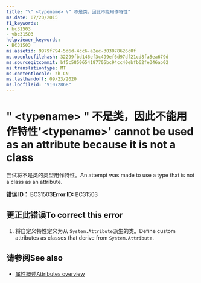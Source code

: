 ```yaml
---
title: "\" <typename> \" 不是类，因此不能用作特性"
ms.date: 07/20/2015
f1_keywords:
- bc31503
- vbc31503
helpviewer_keywords:
- BC31503
ms.assetid: 9979f794-5d6d-4cc6-a2ec-303078626c0f
ms.openlocfilehash: 32299fbd146ef3c499ef6d97df21cd8fa5ea679d
ms.sourcegitcommit: bf5c5850654187705bc94cc40ebfb62fe346ab02
ms.translationtype: MT
ms.contentlocale: zh-CN
ms.lasthandoff: 09/23/2020
ms.locfileid: "91072868"
---
```

# <a name="typename-cannot-be-used-as-an-attribute-because-it-is-not-a-class"></a><span data-ttu-id="88d9d-102">" \<typename> " 不是类，因此不能用作特性</span><span class="sxs-lookup"><span data-stu-id="88d9d-102">'\<typename>' cannot be used as an attribute because it is not a class</span></span>

<span data-ttu-id="88d9d-103">尝试将不是类的类型用作特性。</span><span class="sxs-lookup"><span data-stu-id="88d9d-103">An attempt was made to use a type that is not a class as an attribute.</span></span>  
  
 <span data-ttu-id="88d9d-104">**错误 ID：** BC31503</span><span class="sxs-lookup"><span data-stu-id="88d9d-104">**Error ID:** BC31503</span></span>  
  
## <a name="to-correct-this-error"></a><span data-ttu-id="88d9d-105">更正此错误</span><span class="sxs-lookup"><span data-stu-id="88d9d-105">To correct this error</span></span>  
  
1. <span data-ttu-id="88d9d-106">将自定义特性定义为从 `System.Attribute`派生的类。</span><span class="sxs-lookup"><span data-stu-id="88d9d-106">Define custom attributes as classes that derive from `System.Attribute`.</span></span>  
  
## <a name="see-also"></a><span data-ttu-id="88d9d-107">请参阅</span><span class="sxs-lookup"><span data-stu-id="88d9d-107">See also</span></span>

- [<span data-ttu-id="88d9d-108">属性概述</span><span class="sxs-lookup"><span data-stu-id="88d9d-108">Attributes overview</span></span>](../programming-guide/concepts/attributes/index.md)
